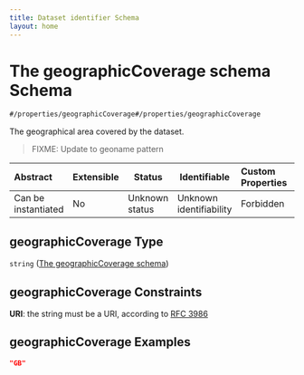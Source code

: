 ```yaml
---
title: Dataset identifier Schema
layout: home
---
```

# The geographicCoverage schema Schema

```txt
#/properties/geographicCoverage#/properties/geographicCoverage
```

The geographical area covered by the dataset.


> FIXME: Update to geoname pattern
>

| Abstract            | Extensible | Status         | Identifiable            | Custom Properties | Additional Properties | Access Restrictions | Defined In                                                                    |
| :------------------ | ---------- | -------------- | ----------------------- | :---------------- | --------------------- | ------------------- | ----------------------------------------------------------------------------- |
| Can be instantiated | No         | Unknown status | Unknown identifiability | Forbidden         | Allowed               | none                | [dataset.schema.json\*](../schema/dataset.schema.json "open original schema") |

## geographicCoverage Type

`string` ([The geographicCoverage schema](dataset-properties-the-geographiccoverage-schema.md))

## geographicCoverage Constraints

**URI**: the string must be a URI, according to [RFC 3986](https://tools.ietf.org/html/rfc4291 "check the specification")

## geographicCoverage Examples

```json
"GB"
```
